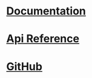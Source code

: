 # [Documentation](wiki/)
# [Api Reference](api/)
# [GitHub](https://github.com/madeyoga/AuthEndpoints)
